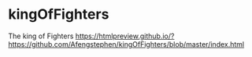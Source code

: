 # kingOfFighters
The king of Fighters
https://htmlpreview.github.io/?https://github.com/Afengstephen/kingOfFighters/blob/master/index.html
